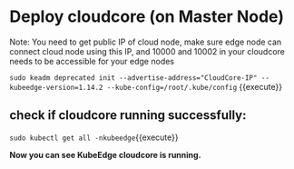 # Deploy cloudcore (on Master Node)

<p>Note: You need to get public IP of cloud node, make sure edge node can connect cloud node using this IP, and 10000 and 10002 in your cloudcore needs to be accessible for your edge nodes</p>

`sudo keadm deprecated init --advertise-address="CloudCore-IP" --kubeedge-version=1.14.2 --kube-config=/root/.kube/config` {{execute}} 

## check if cloudcore running successfully:
`sudo kubectl get all -nkubeedge`{{execute}}


**Now you can see KubeEdge cloudcore is running.**